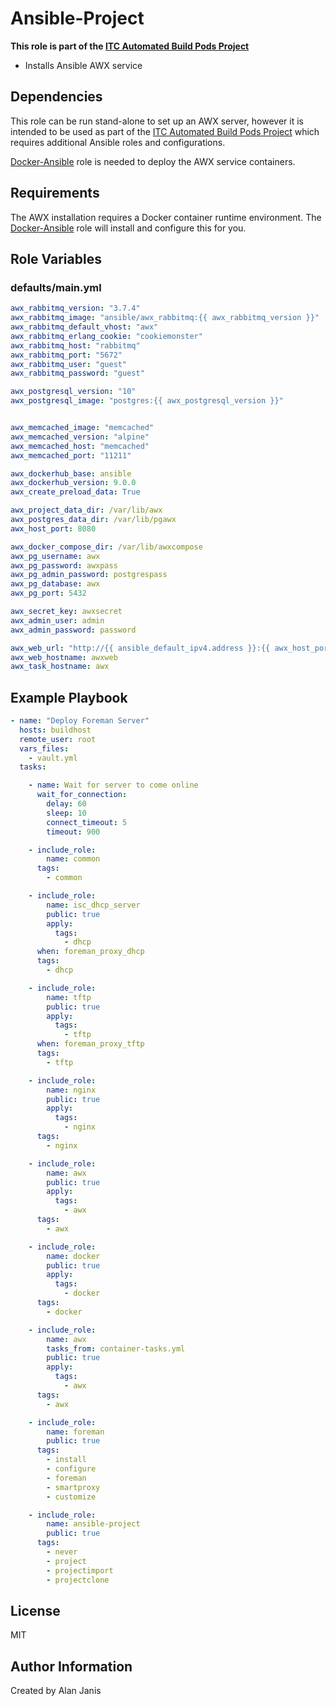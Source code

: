 # Ansible-Project

**This role is part of the [ITC Automated Build Pods Project][]**
  - Installs Ansible AWX service

## Dependencies

This role can be run stand-alone to set up an AWX server, however it is intended to be used as part of the [ITC Automated Build Pods Project][] which requires additional Ansible roles and configurations.

[Docker-Ansible][] role is needed to deploy the AWX service containers.

## Requirements

The AWX installation requires a Docker container runtime environment.  The [Docker-Ansible][] role will install and configure this for you.

## Role Variables

### defaults/main.yml
```yaml
awx_rabbitmq_version: "3.7.4"
awx_rabbitmq_image: "ansible/awx_rabbitmq:{{ awx_rabbitmq_version }}"
awx_rabbitmq_default_vhost: "awx"
awx_rabbitmq_erlang_cookie: "cookiemonster"
awx_rabbitmq_host: "rabbitmq"
awx_rabbitmq_port: "5672"
awx_rabbitmq_user: "guest"
awx_rabbitmq_password: "guest"

awx_postgresql_version: "10"
awx_postgresql_image: "postgres:{{ awx_postgresql_version }}"


awx_memcached_image: "memcached"
awx_memcached_version: "alpine"
awx_memcached_host: "memcached"
awx_memcached_port: "11211"

awx_dockerhub_base: ansible
awx_dockerhub_version: 9.0.0
awx_create_preload_data: True

awx_project_data_dir: /var/lib/awx
awx_postgres_data_dir: /var/lib/pgawx
awx_host_port: 8080

awx_docker_compose_dir: /var/lib/awxcompose
awx_pg_username: awx
awx_pg_password: awxpass
awx_pg_admin_password: postgrespass
awx_pg_database: awx
awx_pg_port: 5432

awx_secret_key: awxsecret
awx_admin_user: admin
awx_admin_password: password

awx_web_url: "http://{{ ansible_default_ipv4.address }}:{{ awx_host_port }}"
awx_web_hostname: awxweb
awx_task_hostname: awx

```

## Example Playbook
```yaml
- name: "Deploy Foreman Server"
  hosts: buildhost
  remote_user: root
  vars_files:
    - vault.yml
  tasks:

    - name: Wait for server to come online
      wait_for_connection:
        delay: 60
        sleep: 10
        connect_timeout: 5
        timeout: 900

    - include_role:
        name: common
      tags:
        - common

    - include_role:
        name: isc_dhcp_server
        public: true
        apply:
          tags:
            - dhcp
      when: foreman_proxy_dhcp
      tags:
        - dhcp

    - include_role:
        name: tftp
        public: true
        apply:
          tags:
            - tftp
      when: foreman_proxy_tftp
      tags:
        - tftp

    - include_role:
        name: nginx
        public: true
        apply:
          tags:
            - nginx
      tags:
        - nginx

    - include_role:
        name: awx
        public: true
        apply:
          tags:
            - awx
      tags:
        - awx

    - include_role:
        name: docker
        public: true
        apply:
          tags:
            - docker
      tags:
        - docker

    - include_role:
        name: awx
        tasks_from: container-tasks.yml
        public: true
        apply:
          tags:
            - awx
      tags:
        - awx

    - include_role:
        name: foreman
        public: true
      tags:
        - install
        - configure
        - foreman
        - smartproxy
        - customize

    - include_role:
        name: ansible-project
        public: true
      tags:
        - never
        - project
        - projectimport
        - projectclone
```

## License

MIT

## Author Information

Created by Alan Janis

[itc automated build pods project]:  https://github.com/ajanis/itc-build-pods.git
[docker-ansible]: https://github.com/ajanis/docker-ansible.git
